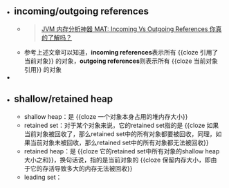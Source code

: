 - ## incoming/outgoing references
	- > [JVM 内存分析神器 MAT: Incoming Vs Outgoing References 你真的了解吗？](https://cloud.tencent.com/developer/article/1530223)
	- 参考上述文章可以知道，**incoming references**表示所有 {{cloze 引用了当前对象}} 的对象，**outgoing references**则表示所有 {{cloze 当前对象引用}} 的对象
-
- ## shallow/retained heap
	- shallow heap：是 {{cloze 一个对象本身占用的堆内存大小}}
	- retained set：对于某个对象来说，它的retained set指的是 {{cloze 如果当前对象被回收了，那么retained set中的所有对象都要被回收，同理，如果当前对象未被回收，那么retained set中的所有对象都无法被回收}}
	- retained heap：是 {{cloze 它的retained set中所有对象的shallow heap大小之和}}，换句话说，指的是当前对象的 {{cloze 保留内存大小，即由于它的存活导致多大的内存无法被回收}}
	- leading set：